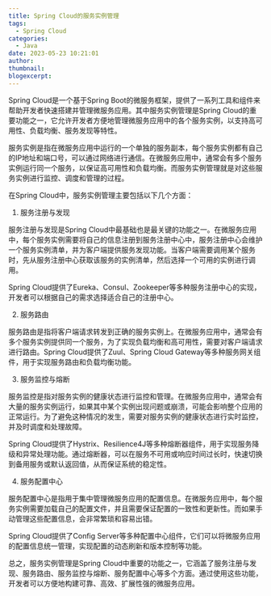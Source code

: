 ```yaml
---
title: Spring Cloud的服务实例管理
tags:
  - Spring Cloud
categories:
  - Java
date: 2023-05-23 10:21:01
author:
thumbnail:
blogexcerpt:
---
```

Spring Cloud是一个基于Spring Boot的微服务框架，提供了一系列工具和组件来帮助开发者快速搭建并管理微服务应用。其中服务实例管理是Spring Cloud的重要功能之一，它允许开发者方便地管理微服务应用中的各个服务实例，以支持高可用性、负载均衡、服务发现等特性。

服务实例是指在微服务应用中运行的一个单独的服务副本，每个服务实例都有自己的IP地址和端口号，可以通过网络进行通信。在微服务应用中，通常会有多个服务实例运行同一个服务，以保证高可用性和负载均衡。而服务实例管理就是对这些服务实例进行监控、调度和管理的过程。

在Spring Cloud中，服务实例管理主要包括以下几个方面：

1. 服务注册与发现

服务注册与发现是Spring Cloud中最基础也是最关键的功能之一。在微服务应用中，每个服务实例需要将自己的信息注册到服务注册中心中，服务注册中心会维护一个服务实例清单，并为客户端提供服务发现功能。当客户端需要调用某个服务时，先从服务注册中心获取该服务的实例清单，然后选择一个可用的实例进行调用。

Spring Cloud提供了Eureka、Consul、Zookeeper等多种服务注册中心的实现，开发者可以根据自己的需求选择适合自己的注册中心。

2. 服务路由

服务路由是指将客户端请求转发到正确的服务实例上。在微服务应用中，通常会有多个服务实例提供同一个服务，为了实现负载均衡和高可用性，需要对客户端请求进行路由。Spring Cloud提供了Zuul、Spring Cloud Gateway等多种服务网关组件，用于实现服务路由和负载均衡功能。

3. 服务监控与熔断

服务监控是指对服务实例的健康状态进行监控和管理。在微服务应用中，通常会有大量的服务实例运行，如果其中某个实例出现问题或崩溃，可能会影响整个应用的正常运行。为了避免这种情况的发生，需要对服务实例的健康状态进行实时监控，并及时调度和处理故障。

Spring Cloud提供了Hystrix、Resilience4J等多种熔断器组件，用于实现服务降级和异常处理功能。通过熔断器，可以在服务不可用或响应时间过长时，快速切换到备用服务或默认返回值，从而保证系统的稳定性。

4. 服务配置中心

服务配置中心是指用于集中管理微服务应用的配置信息。在微服务应用中，每个服务实例需要加载自己的配置文件，并且需要保证配置的一致性和更新性。而如果手动管理这些配置信息，会非常繁琐和容易出错。

Spring Cloud提供了Config Server等多种配置中心组件，它们可以将微服务应用的配置信息统一管理，实现配置的动态刷新和版本控制等功能。

总之，服务实例管理是Spring Cloud中重要的功能之一，它涵盖了服务注册与发现、服务路由、服务监控与熔断、服务配置中心等多个方面。通过使用这些功能，开发者可以方便地构建可靠、高效、扩展性强的微服务应用。

